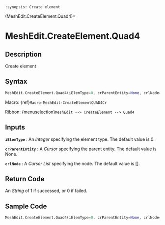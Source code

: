 ```{module} MeshEdit.CreateElement.Quad4()
:synopsis: Create element
```

(MeshEdit.CreateElement.Quad4)=

# MeshEdit.CreateElement.Quad4

## Description

Create element

## Syntax

```python
MeshEdit.CreateElement.Quad4(iElemType=0, crParentEntity=None, crlNode=[])
```

Macro: {ref}`Macro-MeshEdit-CreateElementQUAD4Cr`

Ribbon: {menuselection}`MeshEdit --> CreateElement --> Quad4`

## Inputs

**`iElemType`**
: An _Integer_ specifying the element type. The default value is 0.

**`crParentEntity`**
: A _Cursor_ specifying the parent entity. The default value is None.

**`crlNode`**
: A _Cursor List_ specifying the node. The default value is [].

## Return Code

An _String_ of 1 if successed, or 0 if failed.

## Sample Code

```python
MeshEdit.CreateElement.Quad4(iElemType=0, crParentEntity=None, crlNode=[])
```
